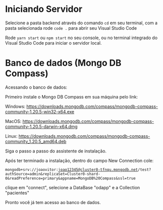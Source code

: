 # Iniciando Servidor
Selecione a pasta backend através do comando <code>cd</code> em seu terminal, com a pasta selecionada rode <code>code .</code> para abrir seu Visual Studio Code

Rode <code>yarn start</code> ou <code>npm start</code> no seu console, ou no terminal integrado do Visual Studio Code para iniciar o servidor local.

# Banco de dados (Mongo DB Compass) 
Acessando o banco de dados:

Primeiro instale o Mongo DB Compass em sua máquina pelo link:

Windows:
https://downloads.mongodb.com/compass/mongodb-compass-community-1.20.5-win32-x64.exe

MacOS:
https://downloads.mongodb.com/compass/mongodb-compass-community-1.20.5-darwin-x64.dmg

Linux:
https://downloads.mongodb.com/compass/mongodb-compass-community_1.20.5_amd64.deb

Siga o passo a passo do assistente de instalação.

Após ter terminado a instalação, dentro do campo New Connection cole: 

<code>mongodb+srv://joaovitor:joao12345@cluster0-tfnqu.mongodb.net/test?authSource=admin&replicaSet=Cluster0-shard-0&readPreference=primary&appname=MongoDB%20Compass&ssl=true</code>

clique em "connect", selecione a DataBase "odapp" e a Collection "pacientes"

Pronto você já tem acesso ao banco de dados.

